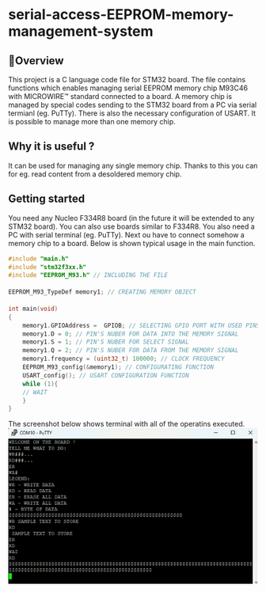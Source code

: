 # serial-access-EEPROM-memory-management-system

## 📌Overview
This project is a C language code file for STM32 board. The file contains functions which enables managing serial EEPROM memory chip M93C46 with MICROWIRE™ standard connected to a board. A memory chip is managed by special codes sending to the STM32 board from a PC via serial termianl (eg. PuTTy). There is also the necessary configuration of USART. It is possible to manage more than one memory chip.

## Why it is useful ?
It can be used for managing any single memory chip. Thanks to this you can for eg. read content from a desoldered memory chip.

## Getting started 
You need any Nucleo F334R8 board (in the future it will be extended to any STM32 board). You can also use boards similar to F334R8. You also need a PC with serial terminal (eg. PuTTy).
Next ou have to connect somehow a memory chip to a board. Below is shown typical usage in the main function.
```c
#include "main.h"
#include "stm32f3xx.h"
#include "EEPROM_M93.h" // INCLUDING THE FILE 

EEPROM_M93_TypeDef memory1; // CREATING MEMORY OBJECT 

int main(void)
{
	memory1.GPIOAddress =  GPIOB; // SELECTING GPIO PORT WITH USED PINS
	memory1.D = 0; // PIN'S NUBER FOR DATA INTO THE MEMORY SIGNAL
	memory1.S = 1; // PIN'S NUBER FOR SELECT SIGNAL
	memory1.Q = 2; // PIN'S NUBER FOR DATA FROM THE MEMORY SIGNAL
	memory1.frequency = (uint32_t) 100000; // CLOCK FREQUENCY
	EEPROM_M93_config(&memory1); // CONFIGURATING FUNCTION 
	USART_config(); // USART CONFIGURATION FUNCTION
	while (1){
    // WAIT
	}
}
```
The screenshot below shows terminal with all of the operatins executed.
![Opis alternatywny](images/Memory_Putty.png)
